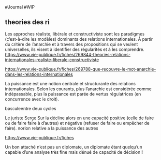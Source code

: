 #Journal #WIP

## theories des ri

Les approches réaliste, libérale et constructiviste sont les paradigmes (c’est-à-dire les modèles) dominants des relations internationales. À partir du critère de l’anarchie et à travers des propositions qui se veulent universelles, ils visent à identifier des régularités et à les comprendre.
https://www.vie-publique.fr/fiches/269844-theories-relations-internationales-realiste-liberale-constructiviste

https://www.vie-publique.fr/fiches/269788-que-recouvre-le-mot-anarchie-dans-les-relations-internationales

La puissance est une notion centrale et structurante des relations internationales. Selon les courants, plus l’anarchie est considérée comme indépassable, plus  la puissance est parée de vertus régulatrices (en concurrence avec le droit).

basculeentre deux cycles

Le juriste Serge Sur la décline alors en une capacité positive (celle de faire ou de faire faire à d’autres) et négative (refuser de faire ou empêcher de faire). 
norion relative a la puissance des autres

https://www.vie-publique.fr/fiches

Un bon attaché n’est pas un diplomate, un diplomate étant quelqu’un capable d’une analyse très fine mais dénué de capacité de décision !